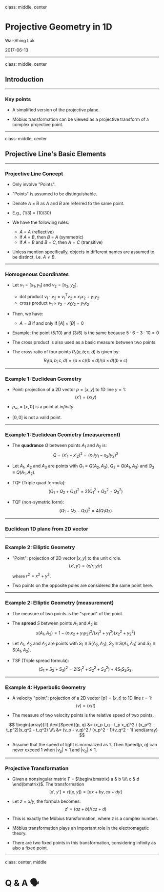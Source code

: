 class: middle, center

# Projective Geometry in 1D

Wai-Shing Luk

2017-06-13

---

class: middle, center

## Introduction

---

### Key points

- A simplified version of the projective plane.

- Möbius transformation can be viewed as a projective transform of a complex projective point.

---

class: middle, center

## Projective Line's Basic Elements

---

### Projective Line Concept

- Only involve "Points".

- "Points" is assumed to be distinguishable.

- Denote $A$ = $B$ as $A$ and $B$ are referred to the same point.

- E.g., $(1/3)$ = $(10/30)$

- We have the following rules:

  - $A$ = $A$ (reflective)
  - If $A$ = $B$, then $B$ = $A$ (symmetric)
  - If $A$ = $B$ and $B$ = $C$, then $A = C$ (transitive)

- Unless mention specifically, objects in different names are assumed
  to be distinct, i.e. $A \neq B$.

---

### Homogenous Coordinates

- Let $v_1 = [x_1, y_1]$ and $v_2 = [x_2, y_2]$.

  - dot product $v_1 \cdot v_2$ = $v_1^\mathsf{T} v_2$ = $x_1 x_2 + y_1 y_2$.
  - cross product $v_1 \times v_2$ = $x_1 y_2 - y_1 x_2$

- Then, we have:

  - $A = B$ if and only if $[A] \times [B] = 0$

- Example: the point $(5/10)$ and $(3/6)$ is the same because $5 \cdot 6 - 3 \cdot 10 = 0$

- The cross product is also used as a basic measure between two points.

- The cross ratio of four points $R_1(a, b; c, d)$ is given by:
  $$R_1(a, b; c, d) = (a \times c)(b \times d)/(a \times d)(b \times c)$$

---

### Example 1: Euclidean Geometry

- Point: projection of a 2D vector $p = [x, y]$ to 1D line $y = 1$:
  $$(x') = (x/y)$$

- $p_\infty = [x, 0]$ is a point at _infinity_.

- $[0, 0]$ is not a valid point.

---

### Example 1: Euclidean Geometry (measurement)

- The **quadrance** $Q$ between points $A_1$ and $A_2$ is:
  $$Q = (x'_1 - x'_2)^2 = (x_1 / y_1 - x_2 / y_2)^2$$

- Let $A_1$, $A_2$ and $A_3$ are points with $Q_1 \equiv Q(A_2, A_3)$, $Q_2 \equiv Q(A_1, A_3)$ and $Q_3 \equiv Q(A_1, A_2)$.

- TQF (Triple quad formula):
  $$(Q_1 + Q_2 + Q_3)^2 = 2(Q_1^2 + Q_2^2 + Q_3^2)$$

- TQF (non-symetric form):
  $$(Q_1 + Q_2 - Q_3)^2 = 4(Q_1 Q_2)$$

---

### Euclidean 1D plane from 2D vector

<!--
![](figs/euclidean.png){#fig:euclidean}
-->

---

### Example 2: Elliptic Geometry

- "Point": projection of 2D vector $[x, y]$ to the unit circle.
  $$(x', y') = (x/r, y/r)$$

  where $r^2 = x^2 + y^2$.

- Two points on the opposite poles are considered the same point here.

---

### Example 2: Elliptic Geometry (measurement)

- The measure of two points is the "spread" of the point.

- The **spread** $S$ between points $A_1$ and $A_2$ is:
  $$s(A_1, A_2) = 1 - (x_1 x_2 + y_1 y_2)^2 / (x_1^2 + y_1^2)(x_2^2 + y_2^2)$$

- Let $A_1$, $A_2$ and $A_3$ are points with $S_1 \equiv S(A_2, A_3)$, $S_2 \equiv S(A_1, A_3)$ and $S_3 \equiv S(A_1, A_2)$.

- TSF (Triple spread formula):
  $$(S_1 + S_2 + S_3)^2 = 2(S_1^2 + S_2^2 + S_3^2) + 4 S_1 S_2 S_3.$$

<!--
![](figs/sphere.png){#fig:sphere}
-->

---

### Example 4: Hyperbolic Geometry

- A velocity "point": projection of a 2D vector $[p] = [x, t]$ to 1D line $t = 1$:
  $$(v) = (x/t)$$

- The measure of two velocity points is the relative speed of two points.

$$
\begin{array}{ll}
  \text{Speed}(p, q) &= (x_p t_q - t_p x_q)^2 / (x_p^2 - t_p^2)(x_q^2 - t_q^2) \\\\
    &= (v_p - v_q)^2 / (v_p^2 - 1)(v_q^2 - 1)
\end{array}
$$

- Assume that the speed of light is normalized as 1. Then Speed($p$, $q$) can never exceed 1 when $|v_p| \leq 1$ and $|v_q| \leq 1$.

---

### Projective Transformation

- Given a nonsingular matrix $T$ = $\begin{bmatrix} a & b \\\\ c & d \end{bmatrix}$. The transformation
  $$[x', y'] = \tau([x, y]) = [a x + b y, c x + d y]$$

- Let $z = x/y$, the formula becomes:
  $$z' = (a z + b)/(c z + d)$$

- This is exactly the Möbius transformation, where $z$ is a complex number.

- Möbius transformation plays an important role in the electromagetic theory.

- There are two fixed points in this transformation, considering infinity as also a fixed point.

---

class: center, middle

# Q & A 🗣️
